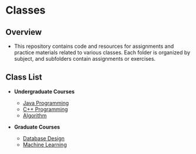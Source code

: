# Classes

## Overview

- This repository contains code and resources for assignments and practice materials related to various classes. Each folder is organized by subject, and subfolders contain assignments or exercises.

## Class List

- **Undergraduate Courses**

  - [Java Programming](https://github.com/muilyang12/Classes/tree/master/Java%20Programming)
  - [C++ Programming](https://github.com/muilyang12/Classes/tree/master/C%2B%2B%20Programming)
  - [Algorithm](https://github.com/muilyang12/Classes/tree/master/Algorithm)

- **Graduate Courses**

  - [Database Design](https://github.com/muilyang12/Classes/tree/master/Database%20Design)
  - [Machine Learning](https://github.com/muilyang12/Classes/tree/master/Machine%20Learning)
